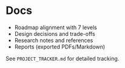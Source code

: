 # Docs

- Roadmap alignment with 7 levels
- Design decisions and trade-offs
- Research notes and references
- Reports (exported PDFs/Markdown)

See `PROJECT_TRACKER.md` for detailed tracking.
